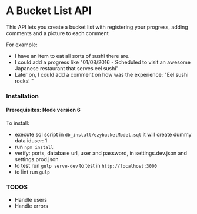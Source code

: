 # A Bucket List API

This API lets you create a bucket list with registering your progress, adding comments and a picture to each comment

For example:

- I have an item to eat all sorts of sushi there are.
- I could add a progress like "01/08/2016 - Scheduled to visit an awesome Japanese restaurant that serves eel sushi"
- Later on, I could add a comment on how was the experience: "Eel sushi rocks! <picture of an eel sushi>"

### Installation

#### Prerequisites: Node version 6

To install:

- execute sql script in `db_install/ezybucketModel.sql` it will create dummy data iduser: 1
- run `npm install`
- verify: ports, database url, user and password, in settings.dev.json and settings.prod.json
- to test run `gulp serve-dev` to test in `http://localhost:3000`
- to lint run `gulp`

### TODOS
- Handle users
- Handle errors